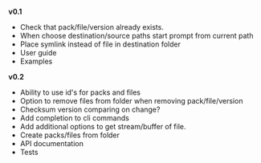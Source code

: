 **v0.1**
- Check that pack/file/version already exists.
- When choose destination/source paths start prompt from current path
- Place symlink instead of file in destination folder
- User guide
- Examples

**v0.2**
- Ability to use id's for packs and files
- Option to remove files from folder when removing pack/file/version
- Checksum version comparing on change?
- Add completion to cli commands
- Add additional options to get stream/buffer of file.
- Create packs/files from folder
- API documentation
- Tests